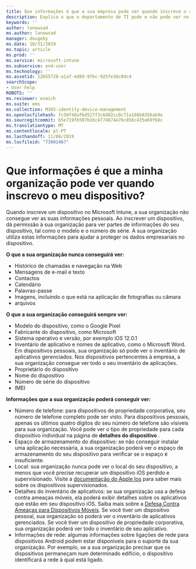 ```yaml
---
title: Que informações é que a sua empresa pode ver quando inscreve o seu dispositivo?
description: Explica o que o departamento de TI pode e não pode ver no seu dispositivo gerido.
keywords: ''
author: lenewsad
ms.author: lanewsad
manager: dougeby
ms.date: 10/31/2019
ms.topic: article
ms.prod: ''
ms.service: microsoft-intune
ms.subservice: end-user
ms.technology: ''
ms.assetid: 12655728-a1af-4d89-97bc-925fe36c0dc4
searchScope:
- User help
ROBOTS: ''
ms.reviewer: esmich
ms.suite: ems
ms.collection: M365-identity-device-management
ms.openlocfilehash: fc50f48afbd527f3c6d82cc0c71a166b0356ab9e
ms.sourcegitcommit: b5e719fb507b1bc4774674e76c856c435e69f68c
ms.translationtype: MT
ms.contentlocale: pt-PT
ms.lasthandoff: 11/08/2019
ms.locfileid: "73801467"
---
```

# <a name="what-information-can-my-organization-see-when-i-enroll-my-device"></a>Que informações é que a minha organização pode ver quando inscrevo o meu dispositivo?

Quando inscreve um dispositivo no Microsoft Intune, a sua organização não consegue ver as suas informações pessoais. Ao inscrever um dispositivo, dá permissão à sua organização para ver partes de informações do seu dispositivo, tal como o modelo e o número de série. A sua organização utiliza estas informações para ajudar a proteger os dados empresariais no dispositivo.

**O que a sua organização nunca conseguirá ver:**

- Histórico de chamadas e navegação na Web
- Mensagens de e-mail e texto
- Contactos
- Calendário
- Palavras-passe
- Imagens, incluindo o que está na aplicação de fotografias ou câmara
- arquivos

**O que a sua organização conseguirá sempre ver:**

- Modelo do dispositivo, como o Google Pixel
- Fabricante do dispositivo, como Microsoft
- Sistema operativo e versão, por exemplo iOS 12.0.1
- Inventário de aplicativo e nomes de aplicativo, como o Microsoft Word. Em dispositivos pessoais, sua organização só pode ver o inventário de aplicativos gerenciados. Nos dispositivos pertencentes à empresa, a sua organização consegue ver todo o seu inventário de aplicações.
- Proprietário do dispositivo
- Nome do dispositivo
- Número de série do dispositivo
- IMEI

**Informações que a sua organização poderá conseguir ver:**

- Número de telefone: para dispositivos de propriedade corporativa, seu número de telefone completo pode ser visto. Para dispositivos pessoais, apenas os últimos quatro dígitos do seu número de telefone são visíveis para sua organização. Você pode ver o tipo de propriedade para cada dispositivo individual na página de **detalhes do dispositivo** .
- Espaço de armazenamento do dispositivo: se não conseguir instalar uma aplicação necessária, a sua organização poderá ver o espaço de armazenamento do seu dispositivo para verificar se o espaço é insuficiente.  
- Local: sua organização nunca pode ver o local do seu dispositivo, a menos que você precise recuperar um dispositivo iOS perdido e supervisionado. Visite a [documentação do Apple Ios](https://go.microsoft.com/fwlink/?linkid=853816) para saber mais sobre os dispositivos supervisionados.  
- Detalhes do inventário de aplicativos: se sua organização usa a defesa contra ameaças móveis, ela poderá exibir detalhes sobre os aplicativos que estão em seu dispositivo iOS. Saiba mais sobre a [Defesa Contra Ameaças para Dispositivos Móveis](you-are-prompted-to-install-mtd-ios.md). Se você tiver um dispositivo pessoal, sua organização só poderá ver o inventário de aplicativos gerenciados. Se você tiver um dispositivo de propriedade corporativa, sua organização poderá ver todo o inventário de seu aplicativo.
- Informações de rede: algumas informações sobre ligações de rede para dispositivos Android podem estar disponíveis para o suporte da sua organização. Por exemplo, se a sua organização precisar que os dispositivos permaneçam num determinado edifício, o dispositivo identificará a rede à qual está ligado. 
